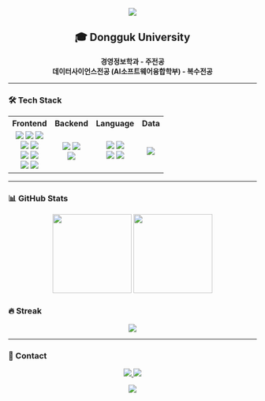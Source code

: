 <p align="center">
  <img src="https://capsule-render.vercel.app/api?type=waving&color=0:1e3c72,100:2a5298&height=200&section=header&text=☺︎%20Yun%20SeJun%20☺︎&fontSize=45&fontColor=ffffff&animation=fadeIn" />
</p>

<div align="center">

## 🎓 Dongguk University <br/>
 **경영정보학과 - 주전공**</br>
 **데이터사이언스전공 (AI소프트웨어융합학부) - 복수전공**

</div>

---

### 🛠️ Tech Stack
<p align="center">
  <table>
    <tr>
      <th align="center">Frontend</th>
      <th align="center">Backend</th>
      <th align="center">Language</th>
      <th align="center">Data</th>
    </tr>
    <tr align="center">
      <td>
        <img src="https://img.shields.io/badge/HTML5-E34F26?style=for-the-badge&logo=html5&logoColor=white"/>
        <img src="https://img.shields.io/badge/CSS3-1572B6?style=for-the-badge&logo=css3&logoColor=white"/>
       <img src="https://img.shields.io/badge/Django-092E20?style=for-the-badge&logo=django&logoColor=white"/>
        <br/>
        <img src="https://img.shields.io/badge/JavaScript-F7DF1E?style=for-the-badge&logo=javascript&logoColor=black"/>
        <img src="https://img.shields.io/badge/TypeScript-3178C6?style=for-the-badge&logo=typescript&logoColor=white"/>
        <br/>
        <img src="https://img.shields.io/badge/React-61DAFB?style=for-the-badge&logo=react&logoColor=black"/>
        <img src="https://img.shields.io/badge/Next.js-000000?style=for-the-badge&logo=nextdotjs&logoColor=white"/>
        <br/>
        <img src="https://img.shields.io/badge/Tailwind_CSS-06B6D4?style=for-the-badge&logo=tailwindcss&logoColor=white"/>
        <img src="https://img.shields.io/badge/Styled--Components-DB7093?style=for-the-badge&logo=styled-components&logoColor=white"/>
      </td>
      <td>
        <img src="https://img.shields.io/badge/Node.js-339933?style=for-the-badge&logo=node.js&logoColor=white"/>
        <img src="https://img.shields.io/badge/Express-000000?style=for-the-badge&logo=express&logoColor=white"/>
        <br/>
        <img src="https://img.shields.io/badge/Prisma-2D3748?style=for-the-badge&logo=prisma&logoColor=white"/>
      </td>
      <td>
        <img src="https://img.shields.io/badge/Python-3776AB?style=for-the-badge&logo=python&logoColor=white"/>
        <img src="https://img.shields.io/badge/Java-007396?style=for-the-badge&logo=java&logoColor=white"/>
        <br/>
        <img src="https://img.shields.io/badge/C-A8B9CC?style=for-the-badge&logo=c&logoColor=black"/>
        <img src="https://img.shields.io/badge/R-276DC3?style=for-the-badge&logo=r&logoColor=white"/>
      </td>
      <td>
        <img src="https://img.shields.io/badge/MySQL-4479A1?style=for-the-badge&logo=mysql&logoColor=white"/>
      </td>
    </tr>
  </table>
</p>


---

### 📊 GitHub Stats
<div align="center">
  <img src="https://github-readme-stats.vercel.app/api?username=jyeon03&show_icons=true&theme=tokyonight&hide_border=true&border_radius=10" height="160"/>
  <img src="https://github-readme-stats.vercel.app/api/top-langs/?username=jyeon03&layout=compact&theme=tokyonight&hide_border=true&border_radius=10" height="160"/>
</div>

### 🔥 Streak
<p align="center">
<img src="https://github-readme-streak-stats.herokuapp.com?user=jyeon03&theme=tokyonight&hide_border=true&ring=ffb347&background=0d1117"/>
</p>

---

### 💬 Contact
<p align="center">
  <a href="mailto:bjlyeon240@gmail.com">
    <img src="https://img.shields.io/badge/Gmail-EA4335?style=for-the-badge&logo=gmail&logoColor=white" />
  </a>
  <a href="https://mercurial-helenium-ebc.notion.site/s-53694b74751c4d98a2650d9235fc966b?pvs=74">
    <img src="https://img.shields.io/badge/Notion-000000?style=for-the-badge&logo=notion&logoColor=white" />
  </a>
  </p>


<p align="center">
  <img src="https://capsule-render.vercel.app/api?type=waving&color=0:1e3c72,100:2a5298&height=200&section=footer"/>
</p>
